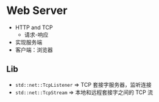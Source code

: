 # Web Server

- HTTP and TCP
  - 请求-响应
- 实现服务端
- 客户端：浏览器

## Lib

- `std::net::TcpListener` => TCP 套接字服务器，监听连接
- `std::net::TcpStream` => 本地和远程套接字之间的 TCP 流
